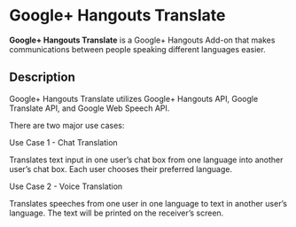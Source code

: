 Google+ Hangouts Translate
======
**Google+ Hangouts Translate** is a Google+ Hangouts Add-on that makes communications between people speaking different languages easier. 

Description
-----
Google+ Hangouts Translate utilizes Google+ Hangouts API, Google Translate API, and Google Web Speech API. 

There are two major use cases:

Use Case 1 - Chat Translation 

Translates text input in one user’s chat box from one language into another user’s chat box. Each user chooses their preferred language.

Use Case 2 - Voice Translation

Translates speeches from one user in one language to text in another user’s language. The text will be printed on the receiver’s screen.
